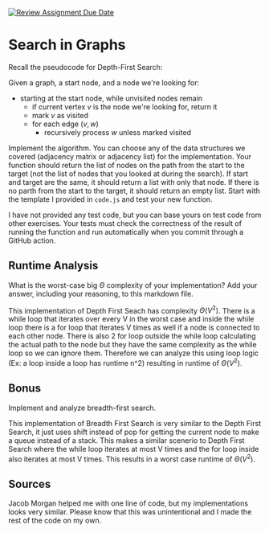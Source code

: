 [![Review Assignment Due Date](https://classroom.github.com/assets/deadline-readme-button-24ddc0f5d75046c5622901739e7c5dd533143b0c8e959d652212380cedb1ea36.svg)](https://classroom.github.com/a/M24O3lId)
# Search in Graphs

Recall the pseudocode for Depth-First Search:

Given a graph, a start node, and a node we're looking for:
- starting at the start node, while unvisited nodes remain
    - if current vertex $v$ is the node we're looking for, return it
    - mark $v$ as visited
    - for each edge $(v,w)$
        - recursively process $w$ unless marked visited

Implement the algorithm. You can choose any of the data structures we covered
(adjacency matrix or adjacency list) for the implementation. Your function
should return the list of nodes on the path from the start to the target (not
the list of nodes that you looked at during the search). If start and target are
the same, it should return a list with only that node. If there is no parth from
the start to the target, it should return an empty list. Start with the template
I provided in `code.js` and test your new function.

I have not provided any test code, but you can base yours on test code from
other exercises. Your tests must check the correctness of the result of running
the function and run automatically when you commit through a GitHub action.

## Runtime Analysis

What is the worst-case big $\Theta$ complexity of your implementation? Add your
answer, including your reasoning, to this markdown file.

This implementation of Depth First Seach has complexity $\Theta (V^2)$.
There is a while loop that iterates over every V in the worst case and inside the
while loop there is a for loop that iterates V times as well if a node is 
connected to each other node. There is also 2 for loop outside the while loop
calculating the actual path to the node but they have the same complexity as
the while loop so we can ignore them. Therefore we can analyze this using loop logic
(Ex: a loop inside a loop has runtime n^2) resulting in runtime of $\Theta (V^2)$.

## Bonus

Implement and analyze breadth-first search.

This implementation of Breadth First Search is very similar to the Depth
First Search, it just uses shift instead of pop for getting the current 
node to make a queue instead of a stack. This makes a similar scenerio 
to Depth First Search where the while loop iterates at most V times
and the for loop inside also iterates at most V times. This results in a
worst case runtime of $\Theta (V^2)$.

## Sources
Jacob Morgan helped me with one line of code, but my implementations looks very similar. 
Please know that this was unintentional and I made the rest of the code on my own.
